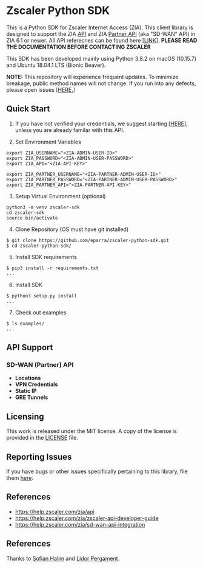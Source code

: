 # Zscaler Python SDK 

This is a Python SDK for Zscaler Internet Access (ZIA).  This client library is designed to support the ZIA [API](https://help.zscaler.com/zia/about-api) and ZIA [Partner API](https://help.zscaler.com/zia/sd-wan-api-integration) (aka "SD-WAN" API) in ZIA 6.1 or newer.  All API referecnes can be found here [[LINK](https://help.zscaler.com/zia/api)].  **PLEASE READ THE DOCUMENTATION BEFORE CONTACTING ZSCALER**

This SDK has been developed mainly using Python 3.8.2 on macOS (10.15.7) and Ubuntu 18.04.1 LTS (Bionic Beaver).  

**NOTE:** This repository will experience frequent updates.  To minimize breakage, public method names will not change.  If you run into any defects, please open issues [[HERE.](https://github.com/eparra/zscaler-python-sdk/issues)]   

## Quick Start 

1) If you have not verified your credentials, we suggest starting [[HERE](https://help.zscaler.com/zia/configuring-postman-rest-api-client)], unless you are already familar with this API.

2) Set Environment Variables   
 
```$ <text-editor> ~/.bash_profile 
export ZIA_USERNAME="<ZIA-ADMIN-USER-ID>"
export ZIA_PASSWORD="<ZIA-ADMIN-USER-PASSWORD>"
export ZIA_API="<ZIA-API-KEY>" 

export ZIA_PARTNER_USERNAME="<ZIA-PARTNER-ADMIN-USER-ID>"
export ZIA_PARTNER_PASSWORD="<ZIA-PARTNER-ADMIN-USER-PASSWORD>"
export ZIA_PARTNER_API="<ZIA-PARTNER-API-KEY>"
```

3) Setup Virtual Environment (optional)

```
python3 -m venv zscaler-sdk
cd zscaler-sdk 
source bin/activate
```
        
4) Clone Repository (OS must have git installed)

```
$ git clone https://github.com/eparra/zscaler-python-sdk.git
$ cd zscaler-python-sdk/
```

5) Install SDK requirements

```
$ pip3 install -r requirements.txt
...
```

6) Install SDK

```
$ python3 setup.py install
...
```

7) Check out examples

```
$ ls examples/
...
```

## API Support

### SD-WAN (Partner) API

* **Locations**
* **VPN Credentials**
* **Static IP**
* **GRE Tunnels**


## Licensing

This work is released under the MIT license. A copy of the license is provided in the [LICENSE](https://github.com/eparra/zscaler-python-sdk/blob/master/LICENSE) file.

## Reporting Issues

If you have bugs or other issues specifically pertaining to this library, file them [here](https://github.com/eparra/zscaler-python-sdk/issues).

## References

* https://help.zscaler.com/zia/api
* https://help.zscaler.com/zia/zscaler-api-developer-guide
* https://help.zscaler.com/zia/sd-wan-api-integration

## References

Thanks to [Sofian Halim](https://www.linkedin.com/in/sofian-halim-9237b25/) and [Lidor Pergament](https://www.linkedin.com/in/lidorp/).
